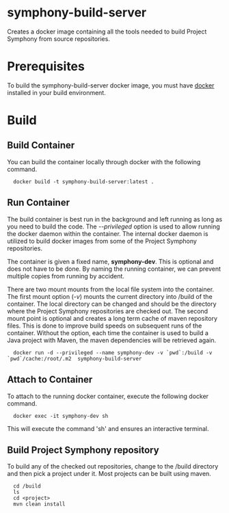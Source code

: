 # symphony-build-server
Creates a docker image containing all the tools needed to build Project Symphony from source repositories.

# Prerequisites
To build the symphony-build-server docker image, you must have 
[docker](https://www.docker.com/community-edition#/download) installed in your build environment.

# Build
## Build Container
You can build the container locally through docker with the following command.

```
  docker build -t symphony-build-server:latest .
```

## Run Container
The build container is best run in the background and left running as long as you need to build the code.
The *--privileged* option is used to allow running the docker daemon within the container. The internal
docker daemon is utilized to build docker images from some of the Project Symphony repositories.

The container is given a fixed name, **symphony-dev**. This is optional and does not have to be done. By
naming the running container, we can prevent multiple copies from running by accident.

There are two mount mounts from the local file system into the container. The first mount option (*-v*)
mounts the current directory into /build of the container. The local directory can be changed and should
be the directory where the Project Symphony repositories are checked out. The second mount point is 
optional and creates a long term cache of maven repository files. This is done to improve build speeds
on subsequent runs of the container. Without the option, each time the container is used to build a 
Java project with Maven, the maven dependencies will be retrieved again.

```
  docker run -d --privileged --name symphony-dev -v `pwd`:/build -v `pwd`/cache:/root/.m2  symphony-build-server
```

## Attach to Container
To attach to the running docker container, execute the following docker command.

```
  docker exec -it symphony-dev sh
```

This will execute the command 'sh' and ensures an interactive terminal.

## Build Project Symphony repository
To build any of the checked out repositories, change to the /build directory and then pick a project under it.
Most projects can be built using maven.

```
  cd /build
  ls
  cd <project>
  mvn clean install
```
